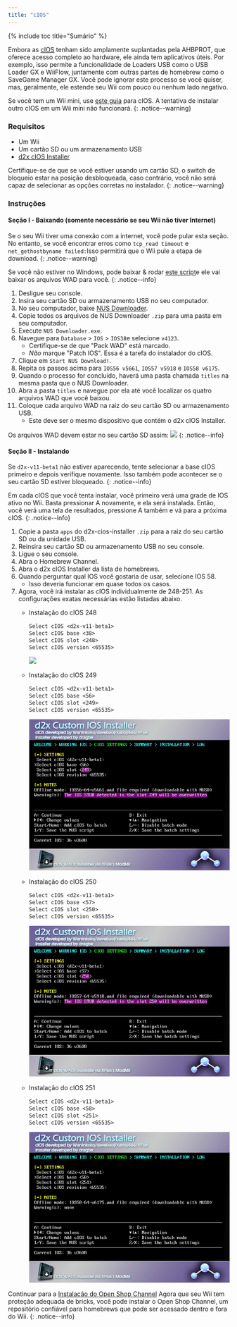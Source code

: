 ```yaml
---
title: "cIOS"
---
```


{% include toc title="Sumário" %}

Embora as [cIOS](https://wiibrew.org/wiki/Custom_IOS) tenham sido amplamente suplantadas pela AHBPROT, que oferece acesso completo ao hardware, ele ainda tem aplicativos úteis. Por exemplo, isso permite a funcionalidade de Loaders USB como o USB Loader GX e WiiFlow, juntamente com outras partes de homebrew como o SaveGame Manager GX. Você pode ignorar este processo se você quiser, mas, geralmente, ele estende seu Wii com pouco ou nenhum lado negativo.

Se você tem um Wii mini, use [este guia](cios-mini) para cIOS. A tentativa de instalar outro cIOS em um Wii mini não funcionará.
{: .notice--warning}

### Requisitos

* Um Wii
* Um cartão SD ou um armazenamento USB
* [d2x cIOS Installer](/assets/files/d2x-cios-installer.zip)

Certifique-se de que se você estiver usando um cartão SD, o switch de bloqueio estar na posição desbloqueada, caso contrário, você não será capaz de selecionar as opções corretas no instalador.
{: .notice--warning}

### Instruções

#### Seção I - Baixando (somente necessário se seu Wii não tiver Internet)

Se o seu Wii tiver uma conexão com a internet, você pode pular esta seção.<br> No entanto, se você encontrar erros como `tcp_read timeout` e `net_gethostbyname failed:`Isso permitirá que o Wii pule a etapa de download.
{: .notice--warning}

Se você não estiver no Windows, pode baixar & rodar [este script](/assets/files/d2x_offline_ios.sh)e ele vai baixar os arquivos WAD para você.
{: .notice--info}

1. Desligue seu console.
1. Insira seu cartão SD ou armazenamento USB no seu computador.
1. No seu computador, baixe [NUS Downloader](https://github.com/WiiDatabase/nusdownloader/releases/latest/download/NUSD-Mod-NUS-Fix.zip).
1. Copie todos os arquivos de NUS Downloader `.zip` para uma pasta em seu computador.
1. Execute `NUS Downloader.exe`.
1. Navegue para `Database` > `IOS` > `IOS38`e selecione `v4123`.
    + Certifique-se de que "Pack WAD" está marcado.
    + *Não* marque "Patch IOS". Essa é a tarefa do instalador do cIOS.
1. Clique em `Start NUS Download!`.
1. Repita os passos acima para `IOS56 v5661`, `IOS57 v5918` e `IOS58 v6175`.
1. Quando o processo for concluído, haverá uma pasta chamada `titles` na mesma pasta que o NUS Downloader.
1. Abra a pasta `titles` e navegue por ela até você localizar os quatro arquivos WAD que você baixou.
1. Coloque cada arquivo WAD na raiz do seu cartão SD ou armazenamento USB.
    + Este deve ser o mesmo dispositivo que contém o d2x cIOS Installer.

Os arquivos WAD devem estar no seu cartão SD assim: ![](/images/cios/d2x_offline_ios.png)
{: .notice--info}

#### Seção II - Instalando

Se `d2x-v11-beta1` não estiver aparecendo, tente selecionar a base cIOS primeiro e depois verifique novamente. Isso também pode acontecer se o seu cartão SD estiver bloqueado.
{: .notice--info}

Em cada cIOS que você tenta instalar, você primeiro verá uma grade de IOS ativo no Wii. Basta pressionar A novamente, e ela será instalada. Então, você verá uma tela de resultados, pressione A também e vá para a próxima cIOS.
{: .notice--info}

1. Copie a pasta `apps` do d2x-cios-installer `.zip` para a raiz do seu cartão SD ou da unidade USB.
1. Reinsira seu cartão SD ou armazenamento USB no seu console.
1. Ligue o seu console.
1. Abra o Homebrew Channel.
1. Abra o d2x cIOS Installer da lista de homebrews.
1. Quando perguntar qual IOS você gostaria de usar, selecione IOS 58.
    + Isso deveria funcionar em quase todos os casos.
1. Agora, você irá instalar as cIOS individualmente de 248-251. As configurações exatas necessárias estão listadas abaixo.
    + Instalação do cIOS 248

        ```
        Select cIOS <d2x-v11-beta1>
        Select cIOS base <38>
        Select cIOS slot <248>
        Select cIOS version <65535>
        ```

        ![](/images/cios/d2x_v11_248.png)

    + Instalação do cIOS 249

        ```
        Select cIOS <d2x-v11-beta1>
        Select cIOS base <56>
        Select cIOS slot <249>
        Select cIOS version <65535>
        ```

        ![](/images/cios/d2x_v11_249.png)

    + Instalação do cIOS 250

        ```
        Select cIOS <d2x-v11-beta1>
        Select cIOS base <57>
        Select cIOS slot <250>
        Select cIOS version <65535>
        ```

        ![](/images/cios/d2x_v11_250.png)

    + Instalação do cIOS 251

        ```
        Select cIOS <d2x-v11-beta1>
        Select cIOS base <58>
        Select cIOS slot <251>
        Select cIOS version <65535>
        ```

        ![](/images/cios/d2x_v11_251.png)

Continuar para a  [Instalação do Open Shop Channel](osc) Agora que seu Wii tem proteção adequada de bricks, você pode instalar o Open Shop Channel, um repositório confiável para homebrews que pode ser acessado dentro e fora do Wii.
{: .notice--info}
